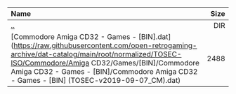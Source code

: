 |Name|Size|
|:---|---:|
|[..](../index.html)|DIR|
|[Commodore Amiga CD32 - Games - [BIN].dat](https://raw.githubusercontent.com/open-retrogaming-archive/dat-catalog/main/root/normalized/TOSEC-ISO/Commodore/Amiga CD32/Games/[BIN]/Commodore Amiga CD32 - Games - [BIN]/Commodore Amiga CD32 - Games - [BIN] (TOSEC-v2019-09-07_CM).dat)|2488|
